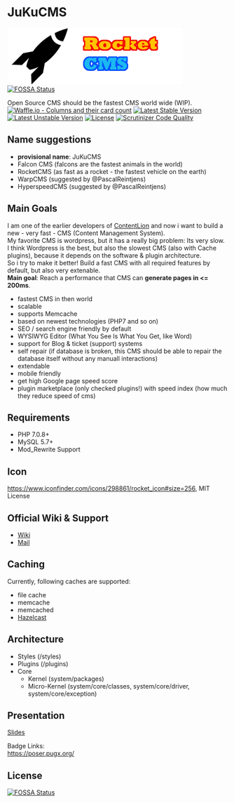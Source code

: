 # JuKuCMS

![Rocket CMS](./system/images/logo.png)
[![FOSSA Status](https://app.fossa.io/api/projects/git%2Bgithub.com%2FJuKu%2FJuKuCMS.svg?type=shield)](https://app.fossa.io/projects/git%2Bgithub.com%2FJuKu%2FJuKuCMS?ref=badge_shield)

Open Source CMS should be the fastest CMS world wide (WIP).\
[![Waffle.io - Columns and their card count](https://badge.waffle.io/JuKu/JuKuCMS.svg?columns=all)](https://waffle.io/JuKu/JuKuCMS) 
[![Latest Stable Version](https://poser.pugx.org/com.jukusoft/jukucms/version)](https://packagist.org/packages/com.jukusoft/jukucms)
[![Latest Unstable Version](https://poser.pugx.org/com.jukusoft/jukucms/v/unstable)](//packagist.org/packages/com.jukusoft/jukucms)
[![License](https://poser.pugx.org/com.jukusoft/jukucms/license)](https://packagist.org/packages/com.jukusoft/jukucms)
[![Scrutinizer Code Quality](https://scrutinizer-ci.com/g/JuKu/JuKuCMS/badges/quality-score.png?b=master)](https://scrutinizer-ci.com/g/JuKu/JuKuCMS/?branch=master)

## Name suggestions

  - **provisional name**: JuKuCMS
  - Falcon CMS (falcons are the fastest animals in the world)
  - RocketCMS (as fast as a rocket - the fastest vehicle on the earth)
  - WarpCMS (suggested by @PascalReintjens)
  - HyperspeedCMS (suggested by @PascalReintjens)

## Main Goals

I am one of the earlier developers of [ContentLion](http://contentlion.org) and now i want to build a new - very fast - CMS (Content Management System).\
My favorite CMS is wordpress, but it has a really big problem: Its very slow.\
I think Wordpress is the best, but also the slowest CMS (also with Cache plugins), because it depends on the software & plugin architecture.\
So i try to make it better! Build a fast CMS with all required features by default, but also very extenable.\
**Main goal**: Reach a performance that CMS can **generate pages in <= 200ms**.

  - fastest CMS in then world
  - scalable
  - supports Memcache
  - based on newest technologies (PHP7 and so on)
  - SEO / search engine friendly by default
  - WYSIWYG Editor (What You See Is What You Get, like Word)
  - support for Blog & ticket (support) systems
  - self repair (if database is broken, this CMS should be able to repair the database itself without any manuall interactions)
  - extendable
  - mobile friendly
  - get high Google page speed score
  - plugin marketplace (only checked plugins!) with speed index (how much they reduce speed of cms)
  
## Requirements

  - PHP 7.0.8+
  - MySQL 5.7+
  - Mod_Rewrite Support
  
## Icon

https://www.iconfinder.com/icons/298861/rocket_icon#size=256, MIT License

## Official Wiki & Support

  - [Wiki](https://juku.github.io/JuKuCMS/)
  - [Mail](mailto:info[at]jukusoft.com)

## Caching

Currently, following caches are supported:

  - file cache
  - memcache
  - memcached
  - [Hazelcast](http://hazelcast.org)
  
## Architecture

  - Styles (/styles)
  - Plugins (/plugins)
  - Core
      * Kernel (system/packages)
      * Micro-Kernel (system/core/classes, system/core/driver, system/core/exception)

## Presentation

[Slides](http://slides.com/juku/rocketcms/fullscreen)

Badge Links:\
https://poser.pugx.org/

## License
[![FOSSA Status](https://app.fossa.io/api/projects/git%2Bgithub.com%2FJuKu%2FJuKuCMS.svg?type=large)](https://app.fossa.io/projects/git%2Bgithub.com%2FJuKu%2FJuKuCMS?ref=badge_large)